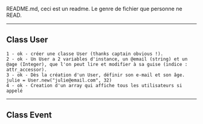 README.md, ceci est un readme. Le genre de fichier que personne ne READ. 

-------------------
Class User
-------------------

    1 - ok - créer une classe User (thanks captain obvious !).
    2 - ok - Un User a 2 variables d'instance, un @email (string) et un @age (Integer), que l'on peut lire et modifier à sa guise (indice : attr_accessor).
    3 - ok - Dès la création d'un User, définir son e-mail et son âge. julie = User.new("julie@email.com", 32)
    4 - ok - Creation d'un array qui affiche tous les utilisateurs si appelé

-------------------
Class Event
-------------------